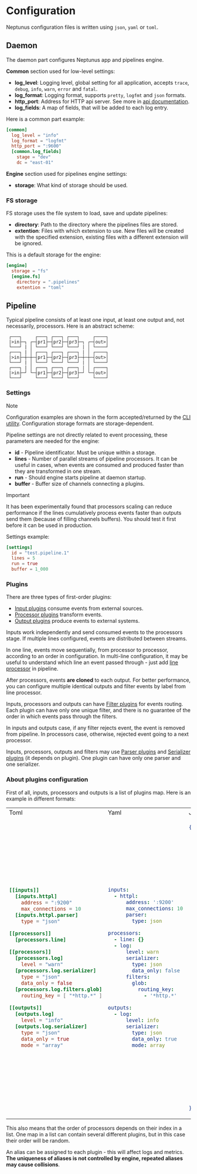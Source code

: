 # Configuration

Neptunus configuration files is written using `json`, `yaml` or `toml`.

## Daemon

The daemon part configures Neptunus app and pipelines engine.

**Common** section used for low-level settings:
 - **log_level**: Logging level, global setting for all application, accepts `trace`, `debug`, `info`, `warn`, `error` and `fatal`.
 - **log_format**: Logging format, supports `pretty`, `logfmt` and `json` formats.
 - **http_port**: Address for HTTP api server. See more in [api documentation](API.md).
 - **log_fields**: A map of fields, that will be added to each log entry.

Here is a common part example:
```toml
[common]
  log_level = "info"
  log_format = "logfmt"
  http_port = ":9600"
  [common.log_fields]
    stage = "dev"
    dc = "east-01"
```

**Engine** section used for pipelines engine settings:
 - **storage**: What kind of storage should be used.

### FS storage

FS storage uses the file system to load, save and update pipelines:
 - **directory**: Path to the directory where the pipelines files are stored.
 - **extention**: Files with which extension to use. New files will be created with the specified extension, existing files with a different extension will be ignored.

This is a default storage for the engine:
```toml
[engine]
  storage = "fs"
  [engine.fs]
    directory = ".pipelines"
    extention = "toml"
```

## Pipeline

Typical pipeline consists of at least one input, at least one output and, not necessarily, processors. Here is an abstract scheme:

```
 ┌───┐     ┌───┐ ┌───┐ ┌───┐     ┌────┐ 
 |>in├─┐ ┌─┤pr1├─┤pr2├─┤pr3├─┐ ┌─┤out>│ 
 └───┘ | │ └───┘ └───┘ └───┘ | │ └────┘ 
 ┌───┐ | │ ┌───┐ ┌───┐ ┌───┐ | │ ┌────┐ 
 |>in├─┼─┼─┤pr1├─┤pr2├─┤pr3├─┼─┼─┤out>│ 
 └───┘ | │ └───┘ └───┘ └───┘ | │ └────┘ 
 ┌───┐ | │ ┌───┐ ┌───┐ ┌───┐ | │ ┌────┐ 
 |>in├─┘ └─┤pr1├─┤pr2├─┤pr3├─┘ └─┤out>│ 
 └───┘     └───┘ └───┘ └───┘     └────┘ 
```

### Settings

> [!NOTE]  
> Configuration examples are shown in the form accepted/returned by the [CLI utility](CLI.md). Configuration storage formats are storage-dependent.

Pipeline settings are not directly related to event processing, these parameters are needed for the engine:
 - **id** - Pipeline identificator. Must be unique within a storage.
 - **lines** - Number of parallel streams of pipeline processors. It can be useful in cases, when events are consumed and produced faster than they are transformed in one stream. 
 - **run** - Should engine starts pipeline at daemon startup.
 - **buffer** - Buffer size of channels connecting a plugins.

> [!IMPORTANT]
> It has been experimentally found that processors scaling can reduce performance if the lines cumulatively process events faster than outputs send them (because of filling channels buffers). You should test it first before it can be used in production.  

Settings example:
```toml
[settings]
  id = "test.pipeline.1"
  lines = 5
  run = true
  buffer = 1_000
```

### Plugins

There are three types of first-order plugins:
 - [Input plugins](../plugins/inputs/) consume events from external sources.
 - [Processor plugins](plugins/processors/) transform events.
 - [Output plugins](plugins/outputs/) produce events to external systems.

Inputs work independently and send consumed events to the processors stage. If multiple lines configured, events are distributed between streams.

In one line, events move sequentially, from processor to processor, according to an order in configuration. In multi-line configuration, it may be useful to understand which line an event passed through - just add [line processor](../plugins/processors/line/) in pipeline.

After processors, events **are cloned** to each output. For better performance, you can configure multiple identical outputs and filter events by label from line processor.

Inputs, processors and outputs can have [Filter plugins](../plugins/filters/) for events routing. Each plugin can have only one unique filter, and there is no guarantee of the order in which events pass through the filters.

In inputs and outputs case, if any filter rejects event, the event is removed from pipeline. In processors case, otherwise, rejected event going to a next processor.

Inputs, processors, outputs and filters may use [Parser plugins](../plugins/parsers/) and [Serializer plugins](../plugins/serializers/) (it depends on plugin). One plugin can have only one parser and one serializer.

### About plugins configuration

First of all, inputs, processors and outputs is a list of plugins map. Here is an example in different formats:
<table>
<tr>
<td> Toml </td> <td> Yaml </td> <td> Json </td>
</tr>
<tr>
<td>

```toml
[[inputs]]
  [inputs.httpl]
    address = ":9200"
    max_connections = 10
  [inputs.httpl.parser]
    type = "json"

[[processors]]
  [processors.line]

[[processors]]
  [processors.log]
    level = "warn"
  [processors.log.serializer]
    type = "json"
    data_only = false
  [processors.log.filters.glob]
    routing_key = [ "*http.*" ]

[[outputs]]
  [outputs.log]
    level = "info"
  [outputs.log.serializer]
    type = "json"
    data_only = true
    mode = "array"
```

</td>
<td>

```yaml
inputs:
  - httpl:
      address: ':9200'
      max_connections: 10
      parser:
        type: json

processors:
  - line: {}
  - log:
      level: warn
      serializer:
        type: json
        data_only: false
      filters:
        glob:
          routing_key:
            - '*http.*'

outputs:
  - log:
      level: info
      serializer:
        type: json
        data_only: true
        mode: array

```

</td>
<td>

```json
{
  "inputs": [
    {
      "httpl": {
        "address": ":9200",
        "max_connections": 10,
        "parser": {
          "type": "json"
        }
      }
    }
  ],
  "processors": [
    {
      "line": {}
    },
    {
      "log": {
        "level": "warn",
        "serializer": {
          "type": "json",
          "data_only": false
        },
        "filters": {
          "glob": {
            "routing_key": [
              "*http.*"
            ]
          }
        }
      }
    }
  ],
  "outputs": [
    {
      "log": {
        "level": "info",
        "serializer": {
          "type": "json",
          "data_only": true,
          "mode": "array"
        }
      }
    }
  ]
}
```

</td>
</tr>
</table>

This also means that the order of processors depends on their index in a list. One map in a list can contain several different plugins, but in this case their order will be random.

An alias can be assigned to each plugin - this will affect logs and metrics. **The uniqueness of aliases is not controlled by engine, repeated aliases may cause collisions**.

